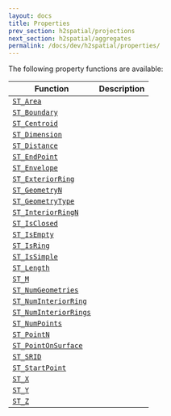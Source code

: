 ```yaml
---
layout: docs
title: Properties
prev_section: h2spatial/projections
next_section: h2spatial/aggregates
permalink: /docs/dev/h2spatial/properties/
---
```


The following property functions are available:

| Function | Description |
| - | - |
| [`ST_Area`](../../ST_Area) | |
| [`ST_Boundary`](../../ST_Boundary) | |
| [`ST_Centroid`](../../ST_Centroid) | |
| [`ST_Dimension`](../../ST_Dimension) | |
| [`ST_Distance`](../../ST_Distance) | |
| [`ST_EndPoint`](../../ST_EndPoint) | |
| [`ST_Envelope`](../../ST_Envelope) | |
| [`ST_ExteriorRing`](../../ST_ExteriorRing) | |
| [`ST_GeometryN`](../../ST_GeometryN) | |
| [`ST_GeometryType`](../../ST_GeometryType) | |
| [`ST_InteriorRingN`](../../ST_InteriorRingN) | |
| [`ST_IsClosed`](../../ST_IsClosed) | |
| [`ST_IsEmpty`](../../ST_IsEmpty) | |
| [`ST_IsRing`](../../ST_IsRing) | |
| [`ST_IsSimple`](../../ST_IsSimple) | |
| [`ST_Length`](../../ST_Length) | |
| [`ST_M`](../../ST_M) | |
| [`ST_NumGeometries`](../../ST_NumGeometries) | |
| [`ST_NumInteriorRing`](../../ST_NumInteriorRing) | |
| [`ST_NumInteriorRings`](../../ST_NumInteriorRings) | |
| [`ST_NumPoints`](../../ST_NumPoints) | |
| [`ST_PointN`](../../ST_PointN) | |
| [`ST_PointOnSurface`](../../ST_PointOnSurface) | |
| [`ST_SRID`](../../ST_SRID) | |
| [`ST_StartPoint`](../../ST_StartPoint) | |
| [`ST_X`](../../ST_X) | |
| [`ST_Y`](../../ST_Y) | |
| [`ST_Z`](../../ST_Z) | |

